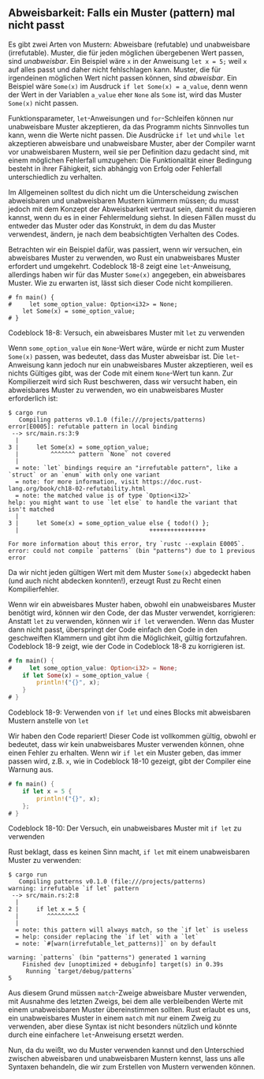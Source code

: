 ## Abweisbarkeit: Falls ein Muster (pattern) mal nicht passt

Es gibt zwei Arten von Mustern: Abweisbare (refutable) und unabweisbare
(irrefutable). Muster, die für jeden möglichen übergebenen Wert passen, sind
*unabweisbar*. Ein Beispiel wäre `x` in der Anweisung `let x = 5;` weil `x` auf
alles passt und daher nicht fehlschlagen kann. Muster, die für irgendeinen
möglichen Wert nicht passen können, sind *abweisbar*. Ein Beispiel wäre
`Some(x)` im Ausdruck `if let Some(x) = a_value`, denn wenn der Wert in der
Variablen `a_value` eher `None` als `Some` ist, wird das Muster `Some(x)` nicht
passen. 

Funktionsparameter, `let`-Anweisungen und `for`-Schleifen können nur
unabweisbare Muster akzeptieren, da das Programm nichts Sinnvolles tun kann,
wenn die Werte nicht passen. Die Ausdrücke `if let` und `while let` akzeptieren
abweisbare und unabweisbare Muster, aber der Compiler warnt vor unabweisbaren
Mustern, weil sie per Definition dazu gedacht sind, mit einem möglichen
Fehlerfall umzugehen: Die Funktionalität einer Bedingung besteht in ihrer
Fähigkeit, sich abhängig von Erfolg oder Fehlerfall unterschiedlich zu
verhalten.

Im Allgemeinen solltest du dich nicht um die Unterscheidung zwischen
abweisbaren und unabweisbaren Mustern kümmern müssen; du musst jedoch mit dem
Konzept der Abweisbarkeit vertraut sein, damit du reagieren kannst, wenn du es
in einer Fehlermeldung siehst. In diesen Fällen musst du entweder das Muster
oder das Konstrukt, in dem du das Muster verwendest, ändern, je nach dem
beabsichtigten Verhalten des Codes.

Betrachten wir ein Beispiel dafür, was passiert, wenn wir versuchen, ein
abweisbares Muster zu verwenden, wo Rust ein unabweisbares Muster erfordert und
umgekehrt. Codeblock 18-8 zeigt eine `let`-Anweisung, allerdings haben wir für
das Muster `Some(x)` angegeben, ein abweisbares Muster. Wie zu erwarten ist,
lässt sich dieser Code nicht kompilieren.

```rust,does_not_compile
# fn main() {
#     let some_option_value: Option<i32> = None;
    let Some(x) = some_option_value;
# }
```

<span class="caption">Codeblock 18-8: Versuch, ein abweisbares Muster mit `let`
zu verwenden</span>

Wenn `some_option_value` ein `None`-Wert wäre, würde er nicht zum Muster
`Some(x)` passen, was bedeutet, dass das Muster abweisbar ist. Die
`let`-Anweisung kann jedoch nur ein unabweisbares Muster akzeptieren, weil es
nichts Gültiges gibt, was der Code mit einem `None`-Wert tun kann. Zur
Kompilierzeit wird sich Rust beschweren, dass wir versucht haben, ein
abweisbares Muster zu verwenden, wo ein unabweisbares Muster erforderlich ist:

```console
$ cargo run
   Compiling patterns v0.1.0 (file:///projects/patterns)
error[E0005]: refutable pattern in local binding
 --> src/main.rs:3:9
  |
3 |     let Some(x) = some_option_value;
  |         ^^^^^^^ pattern `None` not covered
  |
  = note: `let` bindings require an "irrefutable pattern", like a `struct` or an `enum` with only one variant
  = note: for more information, visit https://doc.rust-lang.org/book/ch18-02-refutability.html
  = note: the matched value is of type `Option<i32>`
help: you might want to use `let else` to handle the variant that isn't matched
  |
3 |     let Some(x) = some_option_value else { todo!() };
  |                                     ++++++++++++++++

For more information about this error, try `rustc --explain E0005`.
error: could not compile `patterns` (bin "patterns") due to 1 previous error
```

Da wir nicht jeden gültigen Wert mit dem Muster `Some(x)` abgedeckt haben (und
auch nicht abdecken konnten!), erzeugt Rust zu Recht einen Kompilierfehler.

Wenn wir ein abweisbares Muster haben, obwohl ein unabweisbares Muster benötigt
wird, können wir den Code, der das Muster verwendet, korrigieren: Anstatt `let`
zu verwenden, können wir `if let` verwenden. Wenn das Muster dann nicht passt,
überspringt der Code einfach den Code in den geschweiften Klammern und gibt ihm
die Möglichkeit, gültig fortzufahren. Codeblock 18-9 zeigt, wie der Code in
Codeblock 18-8 zu korrigieren ist.

```rust
# fn main() {
#     let some_option_value: Option<i32> = None;
    if let Some(x) = some_option_value {
        println!("{}", x);
    }
# }
```

<span class="caption">Codeblock 18-9: Verwenden von `if let` und eines Blocks
mit abweisbaren Mustern anstelle von `let`</span>

Wir haben den Code repariert! Dieser Code ist vollkommen gültig, obwohl er
bedeutet, dass wir kein unabweisbares Muster verwenden können, ohne einen
Fehler zu erhalten. Wenn wir `if let` ein Muster geben, das immer passen wird,
z.B. `x`, wie in Codeblock 18-10 gezeigt, gibt der Compiler eine Warnung aus.

```rust
# fn main() {
    if let x = 5 {
        println!("{}", x);
    };
# }
```

<span class="caption">Codeblock 18-10: Der Versuch, ein unabweisbares Muster
mit `if let` zu verwenden</span>

Rust beklagt, dass es keinen Sinn macht, `if let` mit einem unabweisbaren
Muster zu verwenden:

```console
$ cargo run
   Compiling patterns v0.1.0 (file:///projects/patterns)
warning: irrefutable `if let` pattern
 --> src/main.rs:2:8
  |
2 |     if let x = 5 {
  |        ^^^^^^^^^
  |
  = note: this pattern will always match, so the `if let` is useless
  = help: consider replacing the `if let` with a `let`
  = note: `#[warn(irrefutable_let_patterns)]` on by default

warning: `patterns` (bin "patterns") generated 1 warning
    Finished dev [unoptimized + debuginfo] target(s) in 0.39s
     Running `target/debug/patterns`
5
```

Aus diesem Grund müssen `match`-Zweige abweisbare Muster verwenden, mit
Ausnahme des letzten Zweigs, bei dem alle verbleibenden Werte mit einem
unabweisbaren Muster übereinstimmen sollten. Rust erlaubt es uns, ein
unabweisbares Muster in einem `match` mit nur einem Zweig zu verwenden, aber
diese Syntax ist nicht besonders nützlich und könnte durch eine einfachere
`let`-Anweisung ersetzt werden.

Nun, da du weißt, wo du Muster verwenden kannst und den Unterschied zwischen
abweisbaren und unabweisbaren Mustern kennst, lass uns alle Syntaxen behandeln,
die wir zum Erstellen von Mustern verwenden können.
